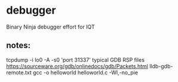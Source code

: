 # debugger

Binary Ninja debugger effort for IQT

## notes:

tcpdump -i lo0 -A -s0 'port 31337'
typical GDB RSP files
https://sourceware.org/gdb/onlinedocs/gdb/Packets.html
lldb-gdb-remote.txt
gcc -o helloworld helloworld.c -Wl,-no_pie
